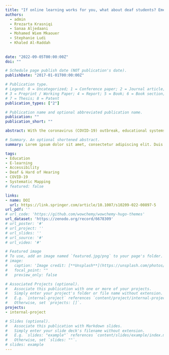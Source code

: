 ```yaml
---
title: "If online learning works for you, what about deaf students? Emerging challenges of online learning for deaf and hearing-impaired students during COVID-19: a literature review"
authors:
  - admin
  - Rrezarta Krasniqi
  - Sanaa Aljedaani
  - Mohamed Wiem Mkaouer
  - Stephanie Ludi
  - Khaled Al-Raddah
  
  
date: "2022-09-05T00:00:00Z"
doi: ""

# Schedule page publish date (NOT publication's date).
publishDate: "2017-01-01T00:00:00Z"

# Publication type.
# Legend: 0 = Uncategorized; 1 = Conference paper; 2 = Journal article;
# 3 = Preprint / Working Paper; 4 = Report; 5 = Book; 6 = Book section;
# 7 = Thesis; 8 = Patent
publication_types: ["2"]

# Publication name and optional abbreviated publication name.
publication: ""
publication_short: ""

abstract: With the coronavirus (COVID-19) outbreak, educational systems worldwide were abruptly affected and hampered, causing nearly total suspension of all in-person activities in schools, colleges, and universities. Government officials prohibited the physical gatherings in educational institutions to reduce the spread of the virus. Therefore, educational institutions have aggressively shifted to alternative learning methods and strategies such as online-based platforms—to seemingly avoid the disruption of education. However, the switch from the face-to-face setting to an entirely online setting introduced a series of challenges, especially for the deaf or hard-of-hearing students. Various recent studies have revealed the underlying infrastructure used by academic institutions may not be suitable for students with hearing impairments.

# Summary. An optional shortened abstract.
summary: Lorem ipsum dolor sit amet, consectetur adipiscing elit. Duis posuere tellus ac convallis placerat. Proin tincidunt magna sed ex sollicitudin condimentum.

tags:
- Education
- E-learning
- Accessibility
- Deaf & Hard of Hearing
- COVID-19
- Systematic Mapping
# featured: false

links:
- name: DOI
  url: https://link.springer.com/article/10.1007/s10209-022-00897-5
url_pdf: ''
# url_code: 'https://github.com/wowchemy/wowchemy-hugo-themes'
url_dataset: 'https://zenodo.org/record/6678309'
# url_poster: '#'
# url_project: ''
# url_slides: ''
# url_source: '#'
# url_video: '#'

# Featured image
# To use, add an image named `featured.jpg/png` to your page's folder. 
# image:
#   caption: 'Image credit: [**Unsplash**](https://unsplash.com/photos/s9CC2SKySJM)'
#   focal_point: ""
#   preview_only: false

# Associated Projects (optional).
#   Associate this publication with one or more of your projects.
#   Simply enter your project's folder or file name without extension.
#   E.g. `internal-project` references `content/project/internal-project/index.md`.
#   Otherwise, set `projects: []`.
projects:
- internal-project

# Slides (optional).
#   Associate this publication with Markdown slides.
#   Simply enter your slide deck's filename without extension.
#   E.g. `slides: "example"` references `content/slides/example/index.md`.
#   Otherwise, set `slides: ""`.
# slides: example
---
```


<!-- {{% callout note %}}
Create your slides in Markdown - click the *Slides* button to check out the example.
{{% /callout %}}

Supplementary notes can be added here, including [code, math, and images](https://wowchemy.com/docs/writing-markdown-latex/). -->
